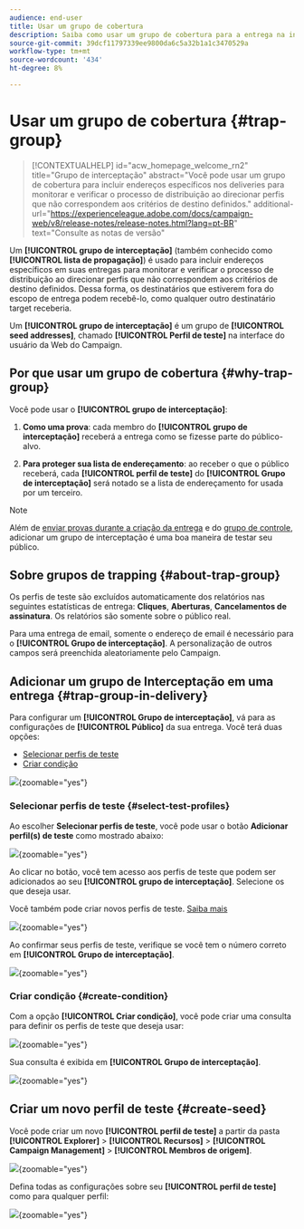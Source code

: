 ```yaml
---
audience: end-user
title: Usar um grupo de cobertura
description: Saiba como usar um grupo de cobertura para a entrega na interface do usuário da Web do Campaign
source-git-commit: 39dcf11797339ee9800da6c5a32b1a1c3470529a
workflow-type: tm+mt
source-wordcount: '434'
ht-degree: 8%

---
```


# Usar um grupo de cobertura {#trap-group}

>[!CONTEXTUALHELP]
>id="acw_homepage_welcome_rn2"
>title="Grupo de interceptação"
>abstract="Você pode usar um grupo de cobertura para incluir endereços específicos nos deliveries para monitorar e verificar o processo de distribuição ao direcionar perfis que não correspondem aos critérios de destino definidos."
>additional-url="https://experienceleague.adobe.com/docs/campaign-web/v8/release-notes/release-notes.html?lang=pt-BR" text="Consulte as notas de versão"

Um **[!UICONTROL grupo de interceptação]** (também conhecido como **[!UICONTROL lista de propagação]**) é usado para incluir endereços específicos em suas entregas para monitorar e verificar o processo de distribuição ao direcionar perfis que não correspondem aos critérios de destino definidos. Dessa forma, os destinatários que estiverem fora do escopo de entrega podem recebê-lo, como qualquer outro destinatário target receberia.

Um **[!UICONTROL grupo de interceptação]** é um grupo de **[!UICONTROL seed addresses]**, chamado **[!UICONTROL Perfil de teste]** na interface do usuário da Web do Campaign.

## Por que usar um grupo de cobertura {#why-trap-group}

Você pode usar o **[!UICONTROL grupo de interceptação]**:

1. **Como uma prova**: cada membro do **[!UICONTROL grupo de interceptação]** receberá a entrega como se fizesse parte do público-alvo.

1. **Para proteger sua lista de endereçamento**: ao receber o que o público receberá, cada **[!UICONTROL perfil de teste]** do **[!UICONTROL Grupo de interceptação]** será notado se a lista de endereçamento for usada por um terceiro.

>[!NOTE]
>
>Além de [enviar provas durante a criação da entrega](../email/create-email.md#preview-test) e do [grupo de controle](control-group.md), adicionar um grupo de interceptação é uma boa maneira de testar seu público.

## Sobre grupos de trapping {#about-trap-group}

Os perfis de teste são excluídos automaticamente dos relatórios nas seguintes estatísticas de entrega: **Cliques**, **Aberturas**, **Cancelamentos de assinatura**. Os relatórios são somente sobre o público real.

Para uma entrega de email, somente o endereço de email é necessário para o **[!UICONTROL Grupo de interceptação]**. A personalização de outros campos será preenchida aleatoriamente pelo Campaign.

## Adicionar um grupo de Interceptação em uma entrega {#trap-group-in-delivery}

Para configurar um **[!UICONTROL Grupo de interceptação]**, vá para as configurações de **[!UICONTROL Público]** da sua entrega. Você terá duas opções:

* [Selecionar perfis de teste](#select-test-profile)
* [Criar condição](#create-condition)

![](assets/trap-group.png){zoomable="yes"}

### Selecionar perfis de teste {#select-test-profiles}

Ao escolher **Selecionar perfis de teste**, você pode usar o botão **Adicionar perfil(s) de teste** como mostrado abaixo:

![](assets/trap-no-test-profile.png){zoomable="yes"}

Ao clicar no botão, você tem acesso aos perfis de teste que podem ser adicionados ao seu **[!UICONTROL grupo de interceptação]**. Selecione os que deseja usar.

Você também pode criar novos perfis de teste. [Saiba mais](#create-seed)

![](assets/trap-select-test-profiles.png){zoomable="yes"}

Ao confirmar seus perfis de teste, verifique se você tem o número correto em **[!UICONTROL Grupo de interceptação]**.

![](assets/trap-check.png){zoomable="yes"}

### Criar condição {#create-condition}

Com a opção **[!UICONTROL Criar condição]**, você pode criar uma consulta para definir os perfis de teste que deseja usar:

![](assets/trap-create-condition.png){zoomable="yes"}

Sua consulta é exibida em **[!UICONTROL Grupo de interceptação]**.

![](assets/trap-custom.png){zoomable="yes"}

## Criar um novo perfil de teste {#create-seed}

Você pode criar um novo **[!UICONTROL perfil de teste]** a partir da pasta **[!UICONTROL Explorer]** > **[!UICONTROL Recursos]** > **[!UICONTROL Campaign Management]** > **[!UICONTROL Membros de origem]**.

![](assets/trap-create.png){zoomable="yes"}

Defina todas as configurações sobre seu **[!UICONTROL perfil de teste]** como para qualquer perfil:

![](assets/trap-create-contact.png){zoomable="yes"}